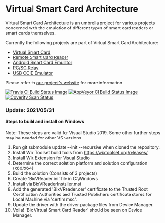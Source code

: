 # Virtual Smart Card Architecture

Virtual Smart Card Architecture is an umbrella project for various
projects concerned with the emulation of different types of smart card readers
or smart cards themselves.

Currently the following projects are part of Virtual Smart Card Architecture: 

- [Virtual Smart Card](http://frankmorgner.github.io/vsmartcard/virtualsmartcard/README.html)
- [Remote Smart Card Reader](http://frankmorgner.github.io/vsmartcard/remote-reader/README.html)
- [Android Smart Card Emulator](http://frankmorgner.github.io/vsmartcard/ACardEmulator/README.html)
- [PC/SC Relay](http://frankmorgner.github.io/vsmartcard/pcsc-relay/README.html)
- [USB CCID Emulator](http://frankmorgner.github.io/vsmartcard/ccid/README.html)

Please refer to [our project's website](http://frankmorgner.github.io/vsmartcard) for more information.

[![Travis CI Build Status Image](https://img.shields.io/travis/frankmorgner/vsmartcard/master.svg?label=Travis%20CI%20build)](https://travis-ci.org/frankmorgner/vsmartcard) [![AppVeyor CI Build Status Image](https://img.shields.io/appveyor/ci/frankmorgner/vsmartcard/master.svg?label=AppVeyor%20build)](https://ci.appveyor.com/project/frankmorgner/vsmartcard) [![Coverity Scan Status](https://img.shields.io/coverity/scan/3987.svg?label=Coverity%20scan)](https://scan.coverity.com/projects/3987)

### Update: 2021/05/31

#### Steps to build and install on Windows 
Note: These steps are valid for Visual Studio 2019. Some other further steps may be needed for other VS versions.
<br>
1. Run git submodule update --init --recursive when cloned the repository.
2. Install Wix Toolset build tools from https://wixtoolset.org/releases/
3. Install Wix Extension for Visual Studio
4. Determine the correct solution platform and solution configuration (x86/x64)
5. Build the solution (Consists of 3 projects)
6. Create 'BixVReader.ini' file in C:\Windows
7. Install via BixVReaderInstaller.msi
8. Add the generated 'BixVReader.cer' certificate to the Trusted Root Certification Authorities and Trusted Publishers certificate stores for Local Machine via 'certlm.msc'.
9. Update the driver with the driver package files from Device Manager.
10. Voila! 'Bix Virtual Smart Card Reader' should be seen on Device Manager.

<br>
<br>
<br>




